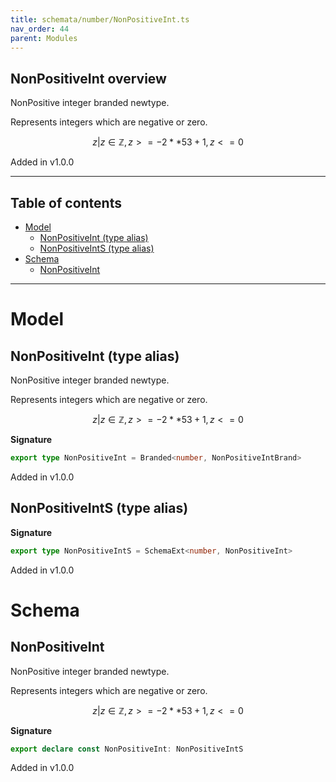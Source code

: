 ```yaml
---
title: schemata/number/NonPositiveInt.ts
nav_order: 44
parent: Modules
---
```


## NonPositiveInt overview

NonPositive integer branded newtype.

Represents integers which are negative or zero.

```math
 { z | z ∈ ℤ, z >= -2 ** 53 + 1, z <= 0 }
```

Added in v1.0.0

---

<h2 class="text-delta">Table of contents</h2>

- [Model](#model)
  - [NonPositiveInt (type alias)](#nonpositiveint-type-alias)
  - [NonPositiveIntS (type alias)](#nonpositiveints-type-alias)
- [Schema](#schema)
  - [NonPositiveInt](#nonpositiveint)

---

# Model

## NonPositiveInt (type alias)

NonPositive integer branded newtype.

Represents integers which are negative or zero.

```math
 { z | z ∈ ℤ, z >= -2 ** 53 + 1, z <= 0 }
```

**Signature**

```ts
export type NonPositiveInt = Branded<number, NonPositiveIntBrand>
```

Added in v1.0.0

## NonPositiveIntS (type alias)

**Signature**

```ts
export type NonPositiveIntS = SchemaExt<number, NonPositiveInt>
```

Added in v1.0.0

# Schema

## NonPositiveInt

NonPositive integer branded newtype.

Represents integers which are negative or zero.

```math
 { z | z ∈ ℤ, z >= -2 ** 53 + 1, z <= 0 }
```

**Signature**

```ts
export declare const NonPositiveInt: NonPositiveIntS
```

Added in v1.0.0
